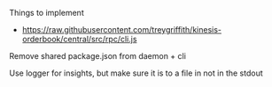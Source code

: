 Things to implement

- https://raw.githubusercontent.com/treygriffith/kinesis-orderbook/central/src/rpc/cli.js

Remove shared package.json from daemon + cli

Use logger for insights, but make sure it is to a file in not in the stdout
